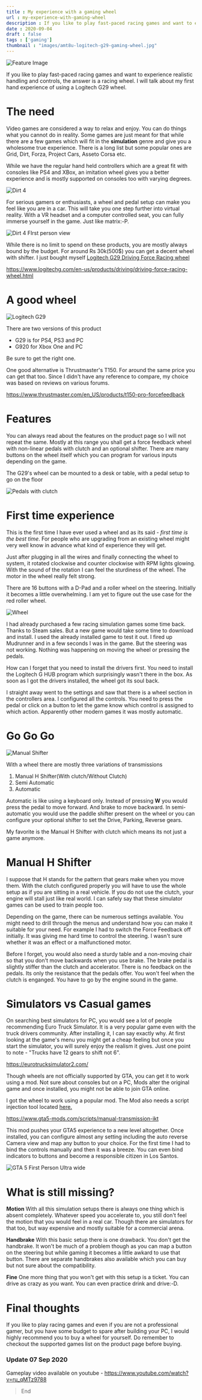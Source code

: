 ```yaml
---
title : My experience with a gaming wheel
url : my-experience-with-gaming-wheel
description : If you like to play fast-paced racing games and want to experience realistic handling and controls, the answer is a racing wheel. I will talk about my first hand experience of using a Logitech G29 wheel.
date : 2020-09-04
draft : false
tags : ['gaming']
thumbnail : "images/amt8u-logitech-g29-gaming-wheel.jpg"
---
```


![Feature Image](images/amt8u-logitech-g29-gaming-wheel.jpg)

If you like to play fast-paced racing games and want to experience realistic handling and controls, the answer is a racing wheel. I will talk about my first hand experience of using a Logitech G29 wheel.

# The need

Video games are considered a way to relax and enjoy. You can do things what you cannot do in reality. Some games are just meant for that while there are a few games which will fit in the **simulation** genre and give you a wholesome true experience. There is a long list but some popular ones are Grid, Dirt, Forza, Project Cars, Asseto Corsa etc.

While we have the regular hand held controllers which are a great fit with consoles like PS4 and XBox, an imitation wheel gives you a better experience and is mostly supported on consoles too with varying degrees.

![Dirt 4](images/20200904181536_1.jpg)

For serious gamers or enthusiasts, a wheel and pedal setup can make you feel like you are in a car. This will take you one step further into virtual reality. With a VR headset and a computer controlled seat, you can fully immerse yourself in the game. Just like matrix:-P.

![Dirt 4 FIrst person view](images/20200904181642_1.jpg)

While there is no limit to spend on these products, you are mostly always bound by the budget. For around Rs 30k(500$) you can get a decent wheel with shifter. I just bought myself [Logitech G29 Driving Force Racing wheel](https://www.logitechg.com/en-us/products/driving/driving-force-racing-wheel.html)

https://www.logitechg.com/en-us/products/driving/driving-force-racing-wheel.html

# A good wheel

![Logitech G29](images/IMG_20200903_235231.jpg)

There are two versions of this product
* G29 is for PS4, PS3 and PC
* G920 for Xbox One and PC

Be sure to get the right one.

One good alternative is Thrustmaster's T150. For around the same price you can get that too. Since I didn't have any reference to compare, my choice was based on reviews on various forums.

https://www.thrustmaster.com/en_US/products/t150-pro-forcefeedback

# Features

You can always read about the features on the product page so I will not repeat the same. Mostly at this range you shall get a force feedback wheel with non-linear pedals with clutch and an optional shifter. There are many buttons on the wheel itself which you can program for various inputs depending on the game.

The G29's wheel can be mounted to a desk or table, with a pedal setup to go on the floor

![Pedals with clutch](images/Pedals.png)

# First time experience

This is the first time I have ever used a wheel and as its said - *first time is the best time*. For people who are upgrading from an existing wheel might very well know in advance what kind of experience they will get.

Just after plugging in all the wires and finally connecting the wheel to system, it rotated clockwise and counter clockwise with RPM lights glowing. With the sound of the rotation I can feel the sturdiness of the wheel. The motor in the wheel really felt strong.

There are 16 buttons with a D-Pad and a roller wheel on the steering. Initially it becomes a little overwhelming. I am yet to figure out the use case for the red roller wheel.

![Wheel](images/Steering.png)

I had already purchased a few racing simulation games some time back. Thanks to Steam sales. But a new game would take some time to download and install. I used the already installed game to test it out. I fired up Mudrunner and in a few seconds I was in the game. But the steering was not working. Nothing was happening on moving the wheel or pressing the pedals. 

How can I forget that you need to install the drivers first. You need to install the Logitech G HUB program which surprisingly wasn't there in the box. As soon as I got the drivers installed, the wheel got its soul back.

I straight away went to the settings and saw that there is a wheel section in the controllers area. I configured all the controls. You need to press the pedal or click on a button to let the game know which control is assigned to which action. Apparently other modern games it was mostly automatic.

# Go Go Go

![Manual Shifter](images/IMG_20200903_234704.jpg)

With a wheel there are mostly three variations of transmissions
1. Manual H Shifter(With clutch/Without Clutch)
2. Semi Automatic
3. Automatic


Automatic is like using a keyboard only. Instead of pressing **W** you would press the pedal to move forward. And brake to move backward. In semi-automatic you would use the paddle shifter present on the wheel or you can configure your optional shifter to set the Drive, Parking, Reverse gears.

My favorite is the Manual H Shifter with clutch which means its not just a game anymore.

# Manual H Shifter

I suppose that H stands for the pattern that gears make when you move them. With the clutch configured properly you will have to use the whole setup as if you are sitting in a real vehicle. If you do not use the clutch, your engine will stall just like real world. I can safely say that these simulator games can be used to train people too.

Depending on the game, there can be numerous settings available. You might need to drill through the menus and understand how you can make it suitable for your need. For example I had to switch the Force Feedback off initially. It was giving me hard time to control the steering. I wasn't sure whether it was an effect or a malfunctioned motor.

Before I forget, you would also need a sturdy table and a non-moving chair so that you don't move backwards when you use brake. The brake pedal is slightly stiffer than the clutch and accelerator. There is no feedback on the pedals. Its only the resistance that the pedals offer. You won't feel when the clutch is enganged. You have to go by the engine sound in the game.

# Simulators vs Casual games

On searching best simulators for PC, you would see a lot of people recommending Euro Truck Simulator. It is a very popular game even with the truck drivers community. After installing it, I can say exactly why. At first looking at the game's menu you might get a cheap feeling but once you start the simulator, you will surely enjoy the realism it gives. Just one point to note - "Trucks have 12 gears to shift not 6".

https://eurotrucksimulator2.com/

Though wheels are not officially supported by GTA, you can get it to work using a mod. Not sure about consoles but on a PC, Mods alter the original game and once installed, you might not be able to join GTA online.

I got the wheel to work using a popular mod. The Mod also needs a script injection tool located [here.](http://www.dev-c.com/gtav/scripthookv/)

https://www.gta5-mods.com/scripts/manual-transmission-ikt

This mod pushes your GTA5 experience to a new level altogether. Once installed, you can configure almost any setting including the auto reverse Camera view and map any button to your choice. For the first time I had to bind the controls manually and then it was a breeze. You can even bind indicators to buttons and become a responsible citizen in Los Santos.

![GTA 5 First Person Ultra wide](images/20200904183302_1.jpg)

# What is still missing?

**Motion**
With all this simulation setups there is always one thing which is absent completely.
Whatever speed you accelerate to, you still don't feel the motion that you would feel in a real car. Though there are simulators for that too, but way expensive and mostly suitable for a commercial arena. 

**Handbrake**
With this basic setup there is one drawback. You don't get the handbrake. It won't be much of a problem though as you can map a button on the steering but while gaming it becomes a little awkard to use that button. There are separate handbrakes also available which you can buy but not sure about the compatibility.

**Fine**
One more thing that you won't get with this setup is a ticket. You can drive as crazy as you want. You can even practice drink and drive:-D. 

# Final thoughts

If you like to play racing games and even if you are not a professional gamer, but you have some budget to spare after building your PC, I would highly recommend you to buy a wheel for yourself. Do remember to checkout the supported games list on the product page before buying. 

### Update 07 Sep 2020

Gameplay video available on youtube - https://www.youtube.com/watch?v=ru_qMTz9788

> End








